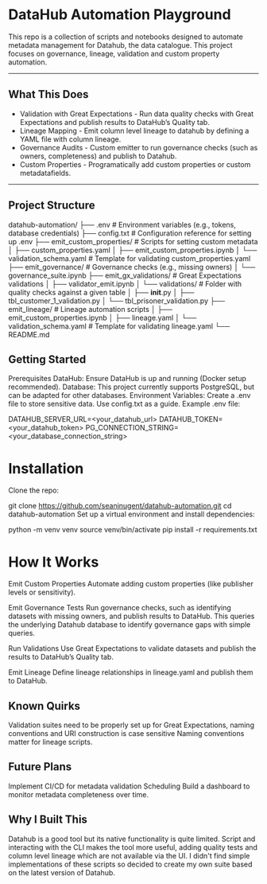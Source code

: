 # DataHub Automation Playground  

This repo is a collection of scripts and notebooks designed to automate metadata management for Datahub, the data catalogue. This project focuses on governance, lineage, validation and custom property automation.

---

## What This Does  

- Validation with Great Expectations - Run data quality checks with Great Expectations and publish results to DataHub’s Quality tab. 
- Lineage Mapping - Emit column level lineage to datahub by defining a YAML file with column lineage.
- Governance Audits - Custom emitter to run governance checks (such as owners, completeness) and publish to Datahub.
- Custom Properties - Programatically add custom properties or custom metadatafields.

---

## Project Structure  

datahub-automation/
├── .env                    # Environment variables (e.g., tokens, database credentials)
├── config.txt              # Configuration reference for setting up .env
├── emit_custom_properties/ # Scripts for setting custom metadata
│   ├── custom_properties.yaml
│   ├── emit_custom_properties.ipynb
│   └── validation_schema.yaml # Template for validating custom_properties.yaml
├── emit_governance/        # Governance checks (e.g., missing owners)
│   └── governance_suite.ipynb
├── emit_gx_validations/    # Great Expectations validations
│   ├── validator_emit.ipynb
│   └── validations/ # Folder with quality checks against a given table
│       ├── __init__.py
│       ├── tbl_customer_1_validation.py
│       └── tbl_prisoner_validation.py
├── emit_lineage/           # Lineage automation scripts
│   ├── emit_custom_properties.ipynb
│   ├── lineage.yaml
│   └── validation_schema.yaml # Template for validating lineage.yaml
└── README.md


## Getting Started
Prerequisites
DataHub: Ensure DataHub is up and running (Docker setup recommended).
Database: This project currently supports PostgreSQL, but can be adapted for other databases.
Environment Variables: Create a .env file to store sensitive data. Use config.txt as a guide.
Example .env file:

DATAHUB_SERVER_URL=<your_datahub_url>
DATAHUB_TOKEN=<your_datahub_token>
PG_CONNECTION_STRING=<your_database_connection_string>

# Installation
Clone the repo:

git clone https://github.com/seanjnugent/datahub-automation.git
cd datahub-automation
Set up a virtual environment and install dependencies:

python -m venv venv
source venv/bin/activate
pip install -r requirements.txt

# How It Works
Emit Custom Properties
Automate adding custom properties (like publisher levels or sensitivity).

Emit Governance Tests
Run governance checks, such as identifying datasets with missing owners, and publish results to DataHub. This queries the underlying Datahub database to identify governance gaps with simple queries.

Run Validations
Use Great Expectations to validate datasets and publish the results to DataHub’s Quality tab.

Emit Lineage
Define lineage relationships in lineage.yaml and publish them to DataHub.

## Known Quirks
Validation suites need to be properly set up for Great Expectations, naming conventions and URI construction is case sensitive
Naming conventions matter for lineage scripts.

## Future Plans
Implement CI/CD for metadata validation
Scheduling
Build a dashboard to monitor metadata completeness over time.

## Why I Built This
Datahub is a good tool but its native functionality is quite limited. Script and interacting with the CLI makes the tool more useful, adding quality tests and column level lineage which are not available via the UI. I didn't find simple implementations of these scripts so decided to create my own suite based on the latest version of Datahub.
